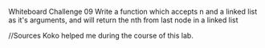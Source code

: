Whiteboard Challenge 09
Write a function which accepts n and a linked list as it's arguments, and will return the nth from last node in a linked list

//Sources
Koko helped me during the course of this lab.